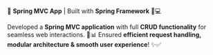 🚀 **Spring MVC App** | Built with **Spring Framework** 🌱💻  

Developed a **Spring MVC application** with full **CRUD functionality** for seamless web interactions. 🔄📊 Ensured **efficient request handling, modular architecture & smooth user experience**! ✨✅
